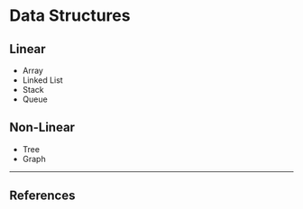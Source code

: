 # Data Structures

## Linear
- Array
- Linked List
- Stack
- Queue

## Non-Linear
- Tree
- Graph


-----
## References
